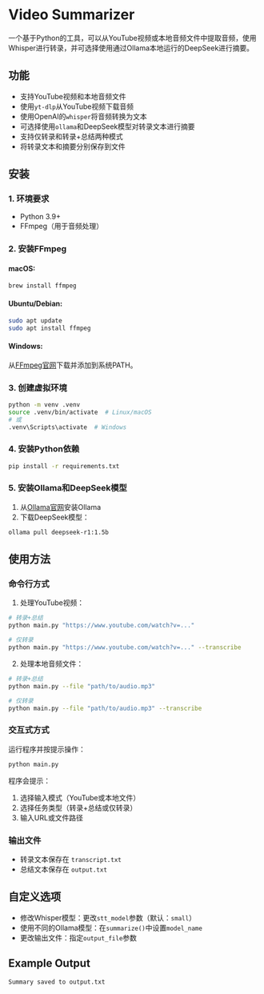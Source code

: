# Video Summarizer

一个基于Python的工具，可以从YouTube视频或本地音频文件中提取音频，使用Whisper进行转录，并可选择使用通过Ollama本地运行的DeepSeek进行摘要。

## 功能

- 支持YouTube视频和本地音频文件
- 使用`yt-dlp`从YouTube视频下载音频
- 使用OpenAI的`whisper`将音频转换为文本
- 可选择使用`ollama`和DeepSeek模型对转录文本进行摘要
- 支持仅转录和转录+总结两种模式
- 将转录文本和摘要分别保存到文件

## 安装

### 1. 环境要求

- Python 3.9+
- FFmpeg（用于音频处理）

### 2. 安装FFmpeg

#### macOS:
```bash
brew install ffmpeg
```

#### Ubuntu/Debian:
```bash
sudo apt update
sudo apt install ffmpeg
```

#### Windows:
从[FFmpeg官网](https://ffmpeg.org/download.html)下载并添加到系统PATH。

### 3. 创建虚拟环境

```bash
python -m venv .venv
source .venv/bin/activate  # Linux/macOS
# 或
.venv\Scripts\activate  # Windows
```

### 4. 安装Python依赖

```bash
pip install -r requirements.txt
```

### 5. 安装Ollama和DeepSeek模型

1. 从[Ollama官网](https://ollama.com/)安装Ollama
2. 下载DeepSeek模型：
```bash
ollama pull deepseek-r1:1.5b
```

## 使用方法

### 命令行方式

1. 处理YouTube视频：
```bash
# 转录+总结
python main.py "https://www.youtube.com/watch?v=..."

# 仅转录
python main.py "https://www.youtube.com/watch?v=..." --transcribe
```

2. 处理本地音频文件：
```bash
# 转录+总结
python main.py --file "path/to/audio.mp3"

# 仅转录
python main.py --file "path/to/audio.mp3" --transcribe
```

### 交互式方式

运行程序并按提示操作：
```bash
python main.py
```

程序会提示：
1. 选择输入模式（YouTube或本地文件）
2. 选择任务类型（转录+总结或仅转录）
3. 输入URL或文件路径

### 输出文件

- 转录文本保存在 `transcript.txt`
- 总结文本保存在 `output.txt`

## 自定义选项

- 修改Whisper模型：更改`stt_model`参数（默认：`small`）
- 使用不同的Ollama模型：在`summarize()`中设置`model_name`
- 更改输出文件：指定`output_file`参数

## Example Output

```bash
Summary saved to output.txt
```

##


